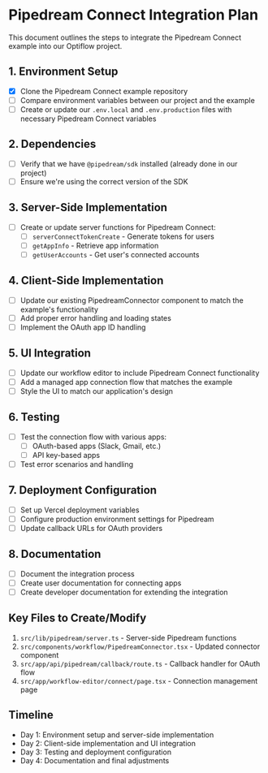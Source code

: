 # Pipedream Connect Integration Plan

This document outlines the steps to integrate the Pipedream Connect example into our Optiflow project.

## 1. Environment Setup

- [x] Clone the Pipedream Connect example repository
- [ ] Compare environment variables between our project and the example
- [ ] Create or update our `.env.local` and `.env.production` files with necessary Pipedream Connect variables

## 2. Dependencies

- [ ] Verify that we have `@pipedream/sdk` installed (already done in our project)
- [ ] Ensure we're using the correct version of the SDK

## 3. Server-Side Implementation

- [ ] Create or update server functions for Pipedream Connect:
  - [ ] `serverConnectTokenCreate` - Generate tokens for users
  - [ ] `getAppInfo` - Retrieve app information
  - [ ] `getUserAccounts` - Get user's connected accounts

## 4. Client-Side Implementation

- [ ] Update our existing PipedreamConnector component to match the example's functionality
- [ ] Add proper error handling and loading states
- [ ] Implement the OAuth app ID handling

## 5. UI Integration

- [ ] Update our workflow editor to include Pipedream Connect functionality
- [ ] Add a managed app connection flow that matches the example
- [ ] Style the UI to match our application's design

## 6. Testing

- [ ] Test the connection flow with various apps:
  - [ ] OAuth-based apps (Slack, Gmail, etc.)
  - [ ] API key-based apps
- [ ] Test error scenarios and handling

## 7. Deployment Configuration

- [ ] Set up Vercel deployment variables
- [ ] Configure production environment settings for Pipedream
- [ ] Update callback URLs for OAuth providers

## 8. Documentation

- [ ] Document the integration process
- [ ] Create user documentation for connecting apps
- [ ] Create developer documentation for extending the integration

## Key Files to Create/Modify

1. `src/lib/pipedream/server.ts` - Server-side Pipedream functions
2. `src/components/workflow/PipedreamConnector.tsx` - Updated connector component
3. `src/app/api/pipedream/callback/route.ts` - Callback handler for OAuth flow
4. `src/app/workflow-editor/connect/page.tsx` - Connection management page

## Timeline

- Day 1: Environment setup and server-side implementation
- Day 2: Client-side implementation and UI integration
- Day 3: Testing and deployment configuration
- Day 4: Documentation and final adjustments
